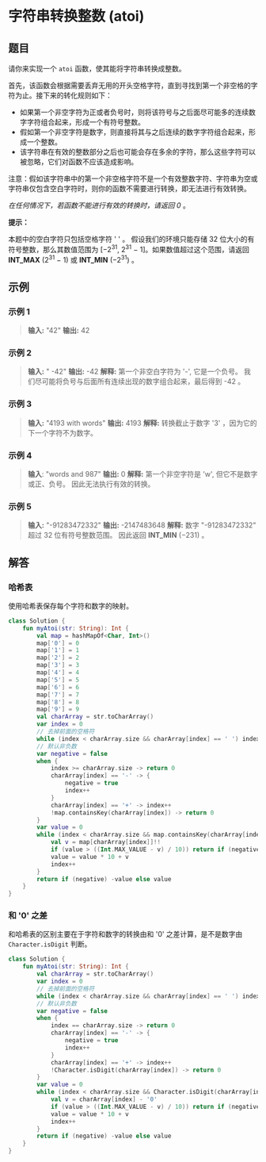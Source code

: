 # 字符串转换整数 (atoi)

## 题目

请你来实现一个 `atoi` 函数，使其能将字符串转换成整数。

首先，该函数会根据需要丢弃无用的开头空格字符，直到寻找到第一个非空格的字符为止。接下来的转化规则如下：

* 如果第一个非空字符为正或者负号时，则将该符号与之后面尽可能多的连续数字字符组合起来，形成一个有符号整数。
* 假如第一个非空字符是数字，则直接将其与之后连续的数字字符组合起来，形成一个整数。
* 该字符串在有效的整数部分之后也可能会存在多余的字符，那么这些字符可以被忽略，它们对函数不应该造成影响。

注意：假如该字符串中的第一个非空格字符不是一个有效整数字符、字符串为空或字符串仅包含空白字符时，则你的函数不需要进行转换，即无法进行有效转换。

*在任何情况下，若函数不能进行有效的转换时，请返回 0* 。

**提示：**

本题中的空白字符只包括空格字符 ' ' 。
假设我们的环境只能存储 32 位大小的有符号整数，那么其数值范围为 [−2<sup>31</sup>,  2<sup>31</sup> − 1]。如果数值超过这个范围，请返回  **INT_MAX** (2<sup>31</sup> − 1) 或 **INT_MIN** (−2<sup>31</sup>) 。

## 示例

### 示例 1

> **输入:** "42"
> **输出:** 42

### 示例 2

> **输入:** "   -42"
> **输出:** -42
> **解释:** 第一个非空白字符为 '-', 它是一个负号。
>      我们尽可能将负号与后面所有连续出现的数字组合起来，最后得到 -42 。

### 示例 3

> **输入:** "4193 with words"
> **输出:** 4193
> **解释:** 转换截止于数字 '3' ，因为它的下一个字符不为数字。

### 示例 4

> **输入**: "words and 987"
> **输出:** 0
> **解释:** 第一个非空字符是 'w', 但它不是数字或正、负号。
>      因此无法执行有效的转换。

### 示例 5

> **输入:** "-91283472332"
> **输出:** -2147483648
> **解释:** 数字 "-91283472332" 超过 32 位有符号整数范围。 
>      因此返回 **INT_MIN** (−231) 。

## 解答

### 哈希表

使用哈希表保存每个字符和数字的映射。

```kotlin
class Solution {
    fun myAtoi(str: String): Int {
        val map = hashMapOf<Char, Int>()
        map['0'] = 0
        map['1'] = 1
        map['2'] = 2
        map['3'] = 3
        map['4'] = 4
        map['5'] = 5
        map['6'] = 6
        map['7'] = 7
        map['8'] = 8
        map['9'] = 9
        val charArray = str.toCharArray()
        var index = 0
        // 去掉前面的空格符
        while (index < charArray.size && charArray[index] == ' ') index++
        // 默认非负数
        var negative = false
        when {
            index >= charArray.size -> return 0
            charArray[index] == '-' -> {
                negative = true
                index++
            }
            charArray[index] == '+' -> index++
            !map.containsKey(charArray[index]) -> return 0
        }
        var value = 0
        while (index < charArray.size && map.containsKey(charArray[index])) {
            val v = map[charArray[index]]!!
            if (value > ((Int.MAX_VALUE - v) / 10)) return if (negative) Int.MIN_VALUE else Int.MAX_VALUE
            value = value * 10 + v
            index++
        }
        return if (negative) -value else value
    }
}
```

### 和 '0' 之差

和哈希表的区别主要在于字符和数字的转换由和 '0' 之差计算，是不是数字由 `Character.isDigit` 判断。

```kotlin
class Solution {
    fun myAtoi(str: String): Int {
        val charArray = str.toCharArray()
        var index = 0
        // 去掉前面的空格符
        while (index < charArray.size && charArray[index] == ' ') index++
        // 默认非负数
        var negative = false
        when {
            index == charArray.size -> return 0
            charArray[index] == '-' -> {
                negative = true
                index++
            }
            charArray[index] == '+' -> index++
            !Character.isDigit(charArray[index]) -> return 0
        }
        var value = 0
        while (index < charArray.size && Character.isDigit(charArray[index])) {
            val v = charArray[index] - '0'
            if (value > ((Int.MAX_VALUE - v) / 10)) return if (negative) Int.MIN_VALUE else Int.MAX_VALUE
            value = value * 10 + v
            index++
        }
        return if (negative) -value else value
    }
}
```

